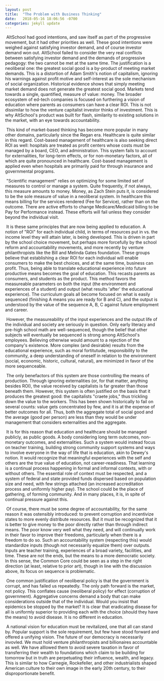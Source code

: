 ```yaml
---
layout: post
title:  "The Problem with Business Thinking"
date:   2018-05-16 18:06:56 -0700
categories: jekyll update
---
```


​	AltSchool had good intentions, and saw itself as part of the progressive movement, but it had other priorities as well. These good intentions were weighed against satisfying investor demand, and of course investor demand won out. AltSchool failed to consider the very real conflicts between satisfying investor demand and the demands of progressive pedagogy: the two cannot be met at the same time. The justification is a neoliberal one: the greatest social good is a by-product of meeting market demands. This is a distortion of Adam Smith's notion of capitalism, ignoring his warnings against profit motive and self-interest as the sole mechanism of social organization. Historical evidence shows that simply meeting market demand does not generate the greatest social good. Markets tend towards a single, quantified, measure of value: money. The broader ecosystem of ed-tech companies is focused on furthering a vision of education where parents as consumers can have a clear ROI. This is not dissimilar to how the venture capitalist investor thinks of investment. This is why AltSchool's product was built for flash, similarity to existing solutions in the market, with an eye towards accountability.

​	This kind of market-based thinking has become more popular in many other domains, particularly since the Regan era. Healthcare is quite similar in this regard. Cost-based management of healthcare is also seeking direct ROI as well: hospitals are treated as profit centers whose costs must be managed by a board, CEO, and administration. This system fails to account for externalities, for long-term effects, or for non-monetary factors, all of which are quite pronounced in healthcare. Cost-based management is applied even when hospitals are primarily paid for through insurance and governmental programs.

​	"Scientific management" relies on optimizing for some limited set of measures to control or manage a system. Quite frequently, if not always, this measure amounts to money. Money, as Zach Stein puts it, is considered to be the sole measure of value in a neoliberal system. In healthcare this means billing for the services rendered (Fee for Service), rather than on the outcome. There are active efforts to change Medicare/Medicaid billing to be Pay for Performance instead. These efforts will fail unless they consider beyond the individual visit.

​	It is these same principles that are now being applied to education. A notion of "ROI" for each individual child, in terms of resources put in vs. the income level they will attain later, is being developed. This is driven in part by the school choice movement, but perhaps more forcefully by the school reform and accountability movements, and more recently by venture philanthropists like the Bill and Melinda Gates foundation. These groups believe that establishing a clear ROI for each individual will enable consumers to make the best choices, and at the same time, business can profit. Thus, being able to translate educational experience into future productive means becomes the goal of education. This recasts parents as consumers, and students as the product. This method favors the measureable parameters on both the input (the environment and experiences of a student) and output (what results 'after' the educational experience). The curriculum goals all become focused on what is easily sequenced (finishing A means you are ready for B and C), and the output is understood by the value of the sequence A, B, C against future employment and career.

​	However, the measureability of the input experiences and the output life of the individual and society are seriously in question. Only early literacy and pre-high school math are well-sequenced, though the belief that other subjects will eventually be sequenced is strong among AltSchool's employees. Believing otherwise would amount to a rejection of the company's existence. More complex (and desirable) results from the educational experience, such as moral fortitutude, responsibility to the community, a deep understanding of oneself in relation to the environment (social, economic, historic, cultural, natural), are minimized in favor of the more sequenceable.

​	The only benefactors of this system are those controlling the means of production. Through ignoring externalities (or, for that matter, anything besides ROI), the value received by capitalists is far greater than those beneath them. However, this system is often justified on the basis that it produces the greatest good: the capitalists "craete jobs," thus trickling down the value to the workers. This has been shown historically to fail on several counts: value gets concentrated by few, and it is at the expense of better outcomes for all. Thus, both the aggregate total of social good and the average (good per person) are less than they would be under management that considers externalities and the aggregate.

​	It is for this reason that education and healthcare should be managed publicly, as public goods. A body considering long term outcomes, non-monetary outcomes, and externalities. Such a system would instead focus on teacher training, building strong community support systems and ways to involve everyone in the way of life that is education, akin to Dewey's notion. It would recognize that meaningful experiences with the self and others are the true value of education, not career-readiness. That learning is a continual process happening in formal and informal contexts, with or without others. The essential role of context must be respected, and a system of federal and state provided funds dispersed based on population size and need, with few strings attached (an increased accreditation process and uniformly higher pay). The school could be the place of gathering, of forming community. And in many places, it is, in spite of continual pressure against this.

​	Of course, there must be some degree of accountability, for the same reason it was ostensibly introduced: to prevent corruption and incentivize states to more evenly distribute resources. But it must be recognized that it is better to give money to the poor directly rather than through indirect means. The poor know very well what they need, and will continually work in their favor to improve their freedoms, particularly when there is a freedom to do so. Such an accountability system (respecting this) would standardize inputs (though not necessarily equalize them) over outputs. Inputs are teacher training, experiences of a broad variety, facilities, and time. These are not the ends, but the means to a more democratic society. In this sense, the Common Core could be seen as a step in the right direction (at least, relative to prior art), though in line with the discussion above, its focus on sequence is problematic.

​	One common justification of neoliberal policy is that the government is corrupt, and has failed us repeatedly. The only path forward is the market, not policy. This conflates cause (neoliberal policy) for effect (corruption of government). Aggregative concerns demand a body that can make considerations outside that of the individual. Would you insist that epidemics be stopped by the market? It is clear that eradicating disease for all is uniformly superior to providing each with the choice (should they have the means) to avoid disease. It is no different in education.

​	A national vision for education must be revitalized, one that all can stand by. Popular support is the sole requirement, but few have stood forward and offered a unifying vision. The future of our democracy is necessarily invovled. We must hold venture philanthropists and billionaires accountable as well. We have alllowed them to avoid severe taxation in favor of transferring their wealth to foundations which claim to be building for tomorrow but in truth are perpetuating their influence, wealth, and legacy. This is similar to how Carnegie, Rockefeller, and other industrialists shaped American culture to their own image in the early 20th century, to their disproportionate benefit.